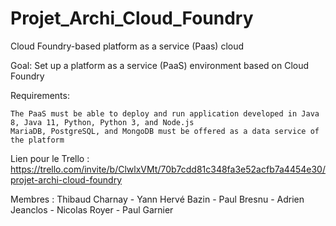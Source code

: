 # Projet_Archi_Cloud_Foundry

Cloud Foundry-based platform as a service (Paas) cloud

Goal: Set up a platform as a service (PaaS) environment based on Cloud Foundry

Requirements:

    The PaaS must be able to deploy and run application developed in Java 8, Java 11, Python, Python 3, and Node.js
    MariaDB, PostgreSQL, and MongoDB must be offered as a data service of the platform


Lien pour le Trello : https://trello.com/invite/b/ClwlxVMt/70b7cdd81c348fa3e52acfb7a4454e30/projet-archi-cloud-foundry

Membres : 
  Thibaud Charnay - 
  Yann Hervé Bazin - 
  Paul Bresnu - 
  Adrien Jeanclos - 
  Nicolas Royer - 
  Paul Garnier

